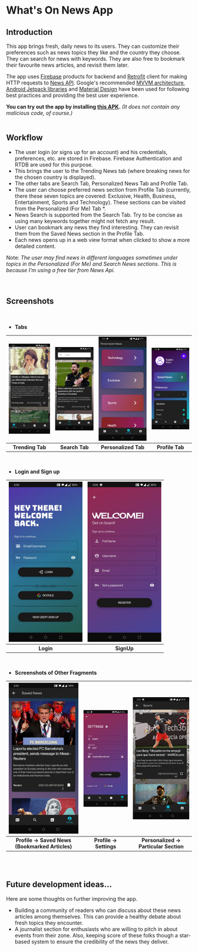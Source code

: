 # What's On News App

## Introduction

This app brings fresh, daily news to its users. They can customize their preferences such as news topics they like and the country they choose. They can search for news with keywords. They are also free to bookmark their favourite news articles, and revisit them later. 

The app uses [Firebase](https://firebase.google.com/docs/guides) products for backend and [Retrofit](https://square.github.io/retrofit/) client for making HTTP requests to [News API](https://newsapi.org/).
Google's recommended [MVVM architecture](https://youtu.be/_T4zjIEkGOM?t=97), [Android Jetpack libraries](https://developer.android.com/jetpack#architecture-components) and [Material Design](https://material.io/develop/android) have been used for following best practices and providing the best user experience.

**You can try out the app by installing <a href="app/src/main/res/apk/app-debug.apk" download>this APK</a>.** *(It does not contain any malicious code, of course.)*
<br/><br/>

## Workflow 

- The user login (or signs up for an account) and his credentials, preferences, etc. are stored in Firebase. Firebase Authentication and RTDB are used for this purpose.
- This brings the user to the Trending News tab (where breaking news for the chosen country is displayed).
- The other tabs are Search Tab, Personalized News Tab and Profile Tab.
- The user can choose preferred news section from Profile Tab (currently, there these seven topics are covered: Exclusive, Health, Business, Entertainment, Sports and Technology). These sections can be visited from the Personalized (For Me) Tab *.
- News Search is supported from the Search Tab. Try to be concise as using many keywords together might not fetch any result.
- User can bookmark any news they find interesting. They can revisit them from the Saved News section in the Profile Tab.
- Each news opens up in a web view format when clicked to show a more detailed content.

Note: *The user may find news in different languages sometimes under topics in the Personalized (For Me) and Search News sections. This is because I'm using a free tier from News Api.*
<br/>
<br/>
<br/>

## Screenshots
<br/>

- **Tabs**

<img src="app/src/main/res/screenshots/trending_tab.jpeg" alt="alt text" width="200"> |<img src="app/src/main/res/screenshots/search_tab.jpeg" alt="alt text" width="200">|<img src="app/src/main/res/screenshots/personalized_tab.jpeg" alt="alt text" width="200"> |<img src="app/src/main/res/screenshots/profile_tab.jpeg" alt="alt text" width="200">
|:-:|:-:|:-:|:-:|
|**Trending Tab**|**Search Tab**|**Personalized Tab**|**Profile Tab**|


<br/>

- **Login and Sign up**

<img src="app/src/main/res/screenshots/login.jpeg" alt="alt text" width="200"> |<img src="app/src/main/res/screenshots/sign_up.jpeg" alt="alt text" width="200"> |
|:-:|:-:|
|**Login**|**SignUp**|

<br/>

- **Screenshots of Other Fragments**

<img src="app/src/main/res/screenshots/saved_news.jpeg" alt="alt text" width="200"> |<img src="app/src/main/res/screenshots/settings.jpeg" alt="alt text" width="200"> |<img src="app/src/main/res/screenshots/personalized_tab_section.jpeg" alt="alt text" width="200">
|:-:|:-:|:-:|
|**Profile -> Saved News (Bookmarked Articles)**|**Profile -> Settings**|**Personalized -> Particular Section**|

<br/><br/>

## Future development ideas...

Here are some thoughts on further improving the app.
- Building a community of readers who can discuss about these news articles among themselves. This can provide a healthy debate about fresh topics they encounter.
- A journalist section for enthusiasts who are willing to pitch in about events from their zone. Also, keeping score of these folks though a star-based system to ensure the credibility of the news they deliver.
